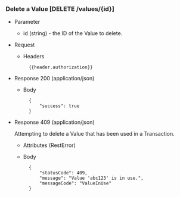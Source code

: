 ### Delete a Value [DELETE /values/{id}]

+ Parameter
    + id (string) - the ID of the Value to delete.

+ Request
    + Headers
    
            {{header.authorization}}

+ Response 200 (application/json)
    
    + Body

            {
                "success": true
            }

+ Response 409 (application/json)

    Attempting to delete a Value that has been used in a Transaction.
    
    + Attributes (RestError)

    + Body
    
            {
                "statusCode": 409,
                "message": "Value 'abc123' is in use.",
                "messageCode": "ValueInUse"
            }
